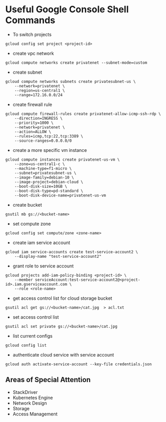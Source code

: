 # Useful Google Console Shell Commands
- To switch projects
```console
gcloud config set project <project-id>
```

- create vpc network
```console
gcloud compute networks create privatenet --subnet-mode=custom
```

- create subnet
```console
gcloud compute networks subnets create privatesubnet-us \
    --network=privatenet \
    --region=us-central1 \
    --range=172.16.0.0/24
```

- create firewall rule
``` conosole
gcloud compute firewall-rules create privatenet-allow-icmp-ssh-rdp \
    --direction=INGRESS \
    --priority=1000 \
    --network=privatenet \
    --action=ALLOW \
    --rules=icmp,tcp:22,tcp:3389 \
    --source-ranges=0.0.0.0/0
```

- create a more specific vm instance
```console
gcloud compute instances create privatenet-us-vm \
    --zone=us-central1-c \
    --machine-type=f1-micro \
    --subnet=privatesubnet-us \
    --image-family=debian-10 \
    --image-project=debian-cloud \
    --boot-disk-size=10GB \
    --boot-disk-type=pd-standard \
    --boot-disk-device-name=privatenet-us-vm
```

- create bucket
```
gsutil mb gs://<bucket-name>
```

- set compute zone
```console
gcloud config set compute/zone <zone-name>
```

- create iam service account
```console
gcloud iam service-accounts create test-service-account2 \
    --display-name "test-service-account2"
```

- grant role to service account
```console
gcloud projects add-iam-policy-binding <project-id> \
    --member serviceAccount:test-service-account2@<project-id>.iam.gserviceaccount.com \
    --role <role-name>
```

- get access control list for cloud storage bucket
```console
gsutil acl get gs://<bucket-name>/cat.jpg  > acl.txt
```

- set access control list
```console
gsutil acl set private gs://<bucket-name>/cat.jpg
```

- list current configs
```console
gcloud config list
```

- authenticate cloud service with service account
```console
gcloud auth activate-service-account --key-file credentials.json
```

## Areas of Special Attention
- StackDriver
- Kubernetes Engine
- Network Design
- Storage
- Access Management
